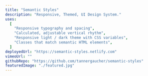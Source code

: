```yaml
---
title: "Semantic Styles"
description: "Responsive, Themed, UI Design System."
uses:
  [
    "Responsive typography and spacing",
    "Calculated, adjustable vertical rhythm",
    "Responsive light / dark theme with CSS variables",
    "Classes that match semantic HTML elements",
  ]
deployedUrl: "https://semantic-styles.netlify.com"
vimeoUrl: ""
githubRepo: "https://github.com/tannergaucher/semantic-styles"
featuredImage: "./featured.jpg"
---
```

